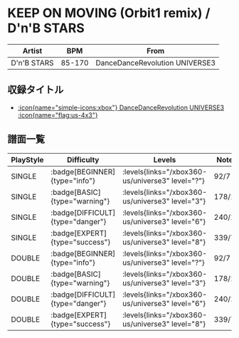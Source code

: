 # KEEP ON MOVING (Orbit1 remix) / D'n'B STARS

|Artist|BPM|From|
|------|---|----|
|D'n'B STARS|85-170|DanceDanceRevolution UNIVERSE3|

## 収録タイトル

- [:icon{name="simple-icons:xbox"} DanceDanceRevolution UNIVERSE3 :icon{name="flag:us-4x3"}](/xbox360-us/universe3)

## 譜面一覧

|PlayStyle|Difficulty|Levels|Notes|Movie|
|---------|----------|------|-----|-----|
|SINGLE| :badge[BEGINNER]{type="info"}| :levels{links="/xbox360-us/universe3" level="?"}|92/7||
|SINGLE| :badge[BASIC]{type="warning"}| :levels{links="/xbox360-us/universe3" level="3"}|178/12||
|SINGLE| :badge[DIFFICULT]{type="danger"}| :levels{links="/xbox360-us/universe3" level="6"}|240/19||
|SINGLE| :badge[EXPERT]{type="success"}| :levels{links="/xbox360-us/universe3" level="8"}|339/7||
|DOUBLE| :badge[BEGINNER]{type="info"}| :levels{links="/xbox360-us/universe3" level="?"}|92/7||
|DOUBLE| :badge[BASIC]{type="warning"}| :levels{links="/xbox360-us/universe3" level="3"}|178/12||
|DOUBLE| :badge[DIFFICULT]{type="danger"}| :levels{links="/xbox360-us/universe3" level="6"}|240/19||
|DOUBLE| :badge[EXPERT]{type="success"}| :levels{links="/xbox360-us/universe3" level="8"}|339/7||
